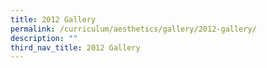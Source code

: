 ```yaml
---
title: 2012 Gallery
permalink: /curriculum/aesthetics/gallery/2012-gallery/
description: ""
third_nav_title: 2012 Gallery
---
```

